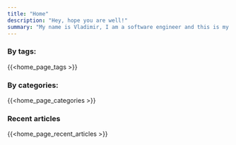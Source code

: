 ```yaml
---
title: "Home"
description: "Hey, hope you are well!"
summary: "My name is Vladimir, I am a software engineer and this is my blog. Here you can find: reviews, articles about different integrations, articles translations, notes from books. I would be glad if you manage to find here anything interesting and helpful for yourself. Nice reading!"
---
```


### By tags:
{{<home_page_tags >}}

### By categories:
{{<home_page_categories >}}

### Recent articles
{{<home_page_recent_articles >}}